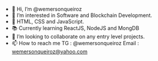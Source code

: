 - 👋 Hi, I’m @wemersonqueiroz
- 👀 I’m interested in Software and Blockchain Development.
- 🌱 HTML, CSS and JavaScript.
- 📚 Currently learning ReactJS, NodeJS and MongDB
- 💞️ I’m looking to collaborate on any entry level projects.
- 📫 How to reach me TG : @wemersonqueiroz Email : wemersonqueiroz@yahoo.com

<!---
wemersonqueiroz/wemersonqueiroz is a ✨ special ✨ repository because its `README.md` (this file) appears on your GitHub profile.
You can click the Preview link to take a look at your changes.
--->
